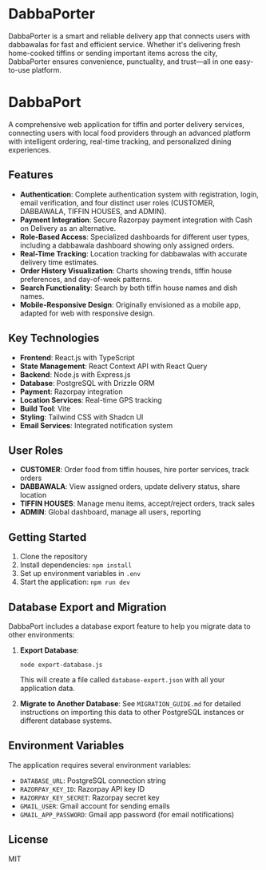 # DabbaPorter
DabbaPorter is a smart and reliable delivery app that connects users with dabbawalas for fast and efficient service. Whether it's delivering fresh home-cooked tiffins or sending important items across the city, DabbaPorter ensures convenience, punctuality, and trust—all in one easy-to-use platform.

# DabbaPort

A comprehensive web application for tiffin and porter delivery services, connecting users with local food providers through an advanced platform with intelligent ordering, real-time tracking, and personalized dining experiences.

## Features

- **Authentication**: Complete authentication system with registration, login, email verification, and four distinct user roles (CUSTOMER, DABBAWALA, TIFFIN HOUSES, and ADMIN).
- **Payment Integration**: Secure Razorpay payment integration with Cash on Delivery as an alternative.
- **Role-Based Access**: Specialized dashboards for different user types, including a dabbawala dashboard showing only assigned orders.
- **Real-Time Tracking**: Location tracking for dabbawalas with accurate delivery time estimates.
- **Order History Visualization**: Charts showing trends, tiffin house preferences, and day-of-week patterns.
- **Search Functionality**: Search by both tiffin house names and dish names.
- **Mobile-Responsive Design**: Originally envisioned as a mobile app, adapted for web with responsive design.

## Key Technologies

- **Frontend**: React.js with TypeScript
- **State Management**: React Context API with React Query
- **Backend**: Node.js with Express.js
- **Database**: PostgreSQL with Drizzle ORM
- **Payment**: Razorpay integration
- **Location Services**: Real-time GPS tracking
- **Build Tool**: Vite
- **Styling**: Tailwind CSS with Shadcn UI
- **Email Services**: Integrated notification system

## User Roles

- **CUSTOMER**: Order food from tiffin houses, hire porter services, track orders
- **DABBAWALA**: View assigned orders, update delivery status, share location
- **TIFFIN HOUSES**: Manage menu items, accept/reject orders, track sales
- **ADMIN**: Global dashboard, manage all users, reporting

## Getting Started

1. Clone the repository
2. Install dependencies: `npm install`
3. Set up environment variables in `.env`
4. Start the application: `npm run dev`

## Database Export and Migration

DabbaPort includes a database export feature to help you migrate data to other environments:

1. **Export Database**:
   ```
   node export-database.js
   ```
   This will create a file called `database-export.json` with all your application data.

2. **Migrate to Another Database**:
   See `MIGRATION_GUIDE.md` for detailed instructions on importing this data to other PostgreSQL instances or different database systems.

## Environment Variables

The application requires several environment variables:

- `DATABASE_URL`: PostgreSQL connection string
- `RAZORPAY_KEY_ID`: Razorpay API key ID
- `RAZORPAY_KEY_SECRET`: Razorpay secret key
- `GMAIL_USER`: Gmail account for sending emails
- `GMAIL_APP_PASSWORD`: Gmail app password (for email notifications)

## License

MIT
